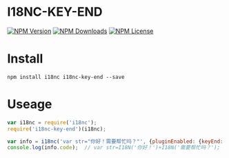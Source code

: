 I18NC-KEY-END
=============


[![NPM Version][npm-image]][npm-url]
[![NPM Downloads][downloads-image]][npm-url]
[![NPM License][license-image]][npm-url]

# Install

```
npm install i18nc i18nc-key-end --save
```

# Useage

```javascript
var i18nc = require('i18nc');
require('i18nc-key-end')(i18nc);

var info = i18nc('var str="你好！需要帮忙吗？"', {pluginEnabled: {keyEnd: true}});
console.log(info.code);  // var str=I18N('你好！')+I18N('需要帮忙吗？');
```


[npm-image]: https://img.shields.io/npm/v/i18nc-key-end.svg
[downloads-image]: https://img.shields.io/npm/dm/i18nc-key-end.svg
[npm-url]: https://www.npmjs.org/package/i18nc-key-end
[license-image]: https://img.shields.io/npm/l/i18nc-key-end.svg
